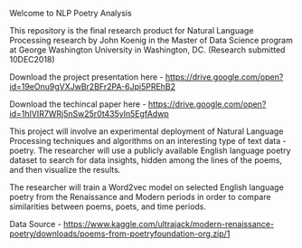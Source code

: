 Welcome to NLP Poetry Analysis

This repository is the final research product for Natural Language Processing research by John Koenig in the Master of Data Science program at George Washington University in Washington, DC. (Research submitted 10DEC2018)

Download the project presentation here - https://drive.google.com/open?id=19eOnu9gVXJwBr2BFr2PA-6Jpi5PREhB2

Download the techincal paper here - https://drive.google.com/open?id=1hIVIR7WRj5nSw25r0t435yln5EgfAdwp


This project will involve an experimental deployment of Natural Language Processing techniques and algorithms on an interesting type of text data - poetry. The researcher will use a publicly available English language poetry dataset to search for data insights, hidden among the lines of the poems, and then visualize the results.

The researcher will train a Word2vec model on selected English language poetry from the Renaissance and Modern periods in order to compare similarities between poems, poets, and time periods.

Data Source - https://www.kaggle.com/ultrajack/modern-renaissance-poetry/downloads/poems-from-poetryfoundation-org.zip/1
